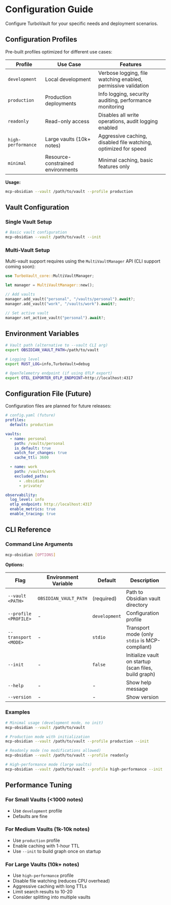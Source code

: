 # Configuration Guide

Configure TurboVault for your specific needs and deployment scenarios.

## Configuration Profiles

Pre-built profiles optimized for different use cases:

| Profile | Use Case | Features |
|---------|----------|----------|
| `development` | Local development | Verbose logging, file watching enabled, permissive validation |
| `production` | Production deployments | Info logging, security auditing, performance monitoring |
| `readonly` | Read-only access | Disables all write operations, audit logging enabled |
| `high-performance` | Large vaults (10k+ notes) | Aggressive caching, disabled file watching, optimized for speed |
| `minimal` | Resource-constrained environments | Minimal caching, basic features only |

**Usage:**
```bash
mcp-obsidian --vault /path/to/vault --profile production
```

## Vault Configuration

### Single Vault Setup

```bash
# Basic vault configuration
mcp-obsidian --vault /path/to/vault --init
```

### Multi-Vault Setup

Multi-vault support requires using the `MultiVaultManager` API (CLI support coming soon):

```rust
use TurboVault_core::MultiVaultManager;

let manager = MultiVaultManager::new();

// Add vaults
manager.add_vault("personal", "/vaults/personal").await?;
manager.add_vault("work", "/vaults/work").await?;

// Set active vault
manager.set_active_vault("personal").await?;
```

## Environment Variables

```bash
# Vault path (alternative to --vault CLI arg)
export OBSIDIAN_VAULT_PATH=/path/to/vault

# Logging level
export RUST_LOG=info,TurboVault=debug

# OpenTelemetry endpoint (if using OTLP export)
export OTEL_EXPORTER_OTLP_ENDPOINT=http://localhost:4317
```

## Configuration File (Future)

Configuration files are planned for future releases:

```yaml
# config.yaml (future)
profiles:
  default: production

vaults:
  - name: personal
    path: /vaults/personal
    is_default: true
    watch_for_changes: true
    cache_ttl: 3600

  - name: work
    path: /vaults/work
    excluded_paths:
      - .obsidian
      - private/

observability:
  log_level: info
  otlp_endpoint: http://localhost:4317
  enable_metrics: true
  enable_tracing: true
```

## CLI Reference

### Command Line Arguments

```bash
mcp-obsidian [OPTIONS]
```

**Options:**

| Flag | Environment Variable | Default | Description |
|------|---------------------|---------|-------------|
| `--vault <PATH>` | `OBSIDIAN_VAULT_PATH` | (required) | Path to Obsidian vault directory |
| `--profile <PROFILE>` | - | `development` | Configuration profile |
| `--transport <MODE>` | - | `stdio` | Transport mode (only `stdio` is MCP-compliant) |
| `--init` | - | `false` | Initialize vault on startup (scan files, build graph) |
| `--help` | - | - | Show help message |
| `--version` | - | - | Show version |

### Examples

```bash
# Minimal usage (development mode, no init)
mcp-obsidian --vault /path/to/vault

# Production mode with initialization
mcp-obsidian --vault /path/to/vault --profile production --init

# Readonly mode (no modifications allowed)
mcp-obsidian --vault /path/to/vault --profile readonly

# High-performance mode (large vaults)
mcp-obsidian --vault /path/to/vault --profile high-performance --init
```

## Performance Tuning

### For Small Vaults (<1000 notes)
- Use `development` profile
- Defaults are fine

### For Medium Vaults (1k-10k notes)
- Use `production` profile
- Enable caching with 1-hour TTL
- Use `--init` to build graph once on startup

### For Large Vaults (10k+ notes)
- Use `high-performance` profile
- Disable file watching (reduces CPU overhead)
- Aggressive caching with long TTLs
- Limit search results to 10-20
- Consider splitting into multiple vaults
